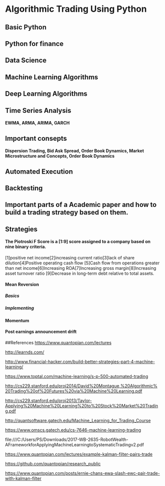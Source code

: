 # Algorithmic Trading Using Python
## Basic Python 
## Python for finance
## Data Science 
## Machine Learning Algorithms
## Deep Learning Algorithms
## Time Series Analysis
#### EWMA, ARMA, ARIMA, GARCH
## Important consepts
#### Dispersion Trading, Bid Ask Spread, Order Book Dynamics,	Market Microstructure and Concepts, Order Book Dynamics
## Automated Execution 
## Backtesting
## Important parts of a Academic paper and how to build a trading strategy based on them.
## Strategies
#### The Piotroski F Score is a [1:9] score assigned to a company based on nine binary criteria.
[1]positive net income[2]increasing current ratio[3]lack of share dilution[4]Positive operating cash flow
[5]Cash flow from operations greater than net income[6]Increasing ROA[7]Increasing gross margin[8]Increasing asset turnover ratio
[9]Decrease in long-term debt relative to total assets.
#### Mean Reversion 
##### Basics
##### Implementing 
#### Momentum
#### Post earnings announcement drift

##References
https://www.quantopian.com/lectures

http://learnds.com/

http://www.financial-hacker.com/build-better-strategies-part-4-machine-learning/

https://www.toptal.com/machine-learning/s-p-500-automated-trading

http://cs229.stanford.edu/proj2014/David%20Montague,%20Algorithmic%20Trading%20of%20Futures%20via%20Machine%20Learning.pdf

http://cs229.stanford.edu/proj2013/Taylor-Applying%20Machine%20Learning%20to%20Stock%20Market%20Trading.pdf

http://quantsoftware.gatech.edu/Machine_Learning_for_Trading_Course

https://www.omscs.gatech.edu/cs-7646-machine-learning-trading

file:///C:/Users/PS/Downloads/2017-WB-2635-RobotWealth-AFrameworkforApplyingMachineLearningtoSystematicTradingv2.pdf

https://www.quantopian.com/lectures/example-kalman-filter-pairs-trade

https://github.com/quantopian/research_public

https://www.quantopian.com/posts/ernie-chans-ewa-slash-ewc-pair-trade-with-kalman-filter
